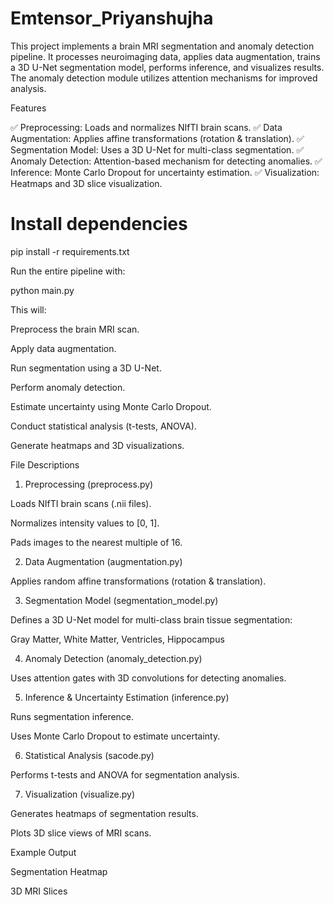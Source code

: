 # Emtensor_Priyanshujha
This project implements a brain MRI segmentation and anomaly detection pipeline. It processes neuroimaging data, applies data augmentation, trains a 3D U-Net segmentation model, performs inference, and visualizes results. The anomaly detection module utilizes attention mechanisms for improved analysis.

Features

✅ Preprocessing: Loads and normalizes NIfTI brain scans.
✅ Data Augmentation: Applies affine transformations (rotation & translation).
✅ Segmentation Model: Uses a 3D U-Net for multi-class segmentation.
✅ Anomaly Detection: Attention-based mechanism for detecting anomalies.
✅ Inference: Monte Carlo Dropout for uncertainty estimation.
✅ Visualization: Heatmaps and 3D slice visualization.



# Install dependencies
pip install -r requirements.txt

Run the entire pipeline with:

python main.py

This will:

Preprocess the brain MRI scan.

Apply data augmentation.

Run segmentation using a 3D U-Net.

Perform anomaly detection.

Estimate uncertainty using Monte Carlo Dropout.

Conduct statistical analysis (t-tests, ANOVA).

Generate heatmaps and 3D visualizations.

File Descriptions

1. Preprocessing (preprocess.py)

Loads NIfTI brain scans (.nii files).

Normalizes intensity values to [0, 1].

Pads images to the nearest multiple of 16.

2. Data Augmentation (augmentation.py)

Applies random affine transformations (rotation & translation).

3. Segmentation Model (segmentation_model.py)

Defines a 3D U-Net model for multi-class brain tissue segmentation:

Gray Matter, White Matter, Ventricles, Hippocampus

4. Anomaly Detection (anomaly_detection.py)

Uses attention gates with 3D convolutions for detecting anomalies.

5. Inference & Uncertainty Estimation (inference.py)

Runs segmentation inference.

Uses Monte Carlo Dropout to estimate uncertainty.

6. Statistical Analysis (sacode.py)

Performs t-tests and ANOVA for segmentation analysis.

7. Visualization (visualize.py)

Generates heatmaps of segmentation results.

Plots 3D slice views of MRI scans.

Example Output

Segmentation Heatmap



3D MRI Slices

